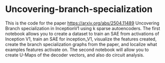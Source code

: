 # Uncovering-branch-specialization


This is the code for the paper https://arxiv.org/abs/2504.11489 Uncovering Branch specialization in InceptionV1 using k sparse autoencoders. The first notebook allows you to create a dataset to train an SAE from activations of Inception V1, train an SAE for inception_V1, visualize the features created, create the branch specialization graphs from the paper, and localize what examples features activate on. The second notebook will allow you to create U-Maps of the decoder vectors, and also do circuit analysis.
